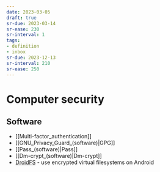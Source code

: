 ```yaml
---
date: 2023-03-05
draft: true
sr-due: 2023-03-14
sr-ease: 230
sr-interval: 1
tags:
- definition
- inbox
sr-due: 2023-12-13
sr-interval: 210
sr-ease: 250
---
```


# Computer security

## Software

- [[Multi-factor_authentication]]
- [[GNU_Privacy_Guard_(software)|GPG]]
- [[Pass_(software)|Pass]]
- [[Dm-crypt_(software)|Dm-crypt]]
- [DroidFS](https://github.com/hardcore-sushi/DroidFS) - use encrypted virtual
  filesystems on Android
